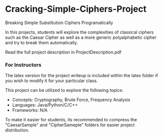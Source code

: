 # Cracking-Simple-Ciphers-Project
Breaking Simple Substitution Ciphers Programatically

In this projects, students will explore the complexities of classical ciphers such as the Caesar Cipher as well as a more generic polyalphabetic cipher and try to break them automatically.

Read the full project description in ProjectDescription.pdf

### For Instructors
The latex version for the project writeup is included within the latex folder if you wish to modify it for your particular class. 

This project can be utilized to  explore the following topics: 
- Concepts: Cryptography, Brute Force, Frequency Analysis
- Languages: Java/Python/C/C++
- Frameworks: N/A

To make it easier for students, its recommended to compress the "CaesarSample" and "CipherSameple" folders for easier project distribution.


